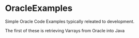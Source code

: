 OracleExamples
==============

Simple Oracle Code Examples typically releated to development.

The first of these is retrieving Varrays from Oracle into Java
